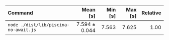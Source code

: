 | Command | Mean [s] | Min [s] | Max [s] | Relative |
|:---|---:|---:|---:|---:|
| `node ./dist/lib/piscina-no-await.js` | 7.594 ± 0.044 | 7.563 | 7.625 | 1.00 |
